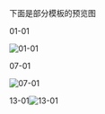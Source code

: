 下面是部分模板的预览图

01-01

![01-01](https://cdn.jsdelivr.net/gh/Polaris-F/Picture/img/01-01.jpg)



07-01

![07-01](https://cdn.jsdelivr.net/gh/Polaris-F/Picture/img/07-01.jpg)



13-01![13-01](https://cdn.jsdelivr.net/gh/Polaris-F/Picture/img/13-01.jpg)